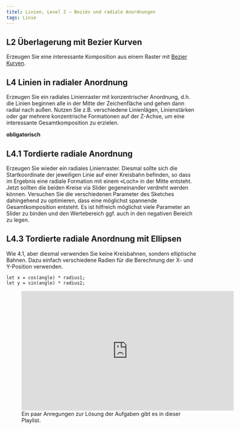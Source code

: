 ```yaml
---
titel: Linien, Level 2 – Beziés und radiale Anordnungen
tags: Linie
---
```


## L2 Überlagerung mit Bezier Kurven
Erzeugen Sie eine interessante Komposition aus einem Raster mit [Bezier Kurven](https://p5js.org/reference/p5/bezier).

## L4 Linien in radialer Anordnung
Erzeugen Sie ein radiales Linienraster mit konzentrischer Anordnung, d.h. die Linien beginnen alle in der Mitte der Zeichenfläche und gehen dann radial nach außen. Nutzen Sie z.B. verschiedene Linienlägen, Linienstärken oder gar mehrere konzentrische Formationen auf der Z-Achse, um eine interessante Gesamtkomposition zu erzielen.

**obligatorisch**

## L4.1 Tordierte radiale Anordnung
Erzeugen Sie wieder ein radiales Linienraster. Diesmal sollte sich die Startkoordinate der jeweiligen Linie auf einer Kreisbahn befinden, so dass im Ergebnis eine radiale Formation mit einem «Loch» in der Mitte entsteht. Jetzt sollten die beiden Kreise via Slider gegeneinander verdreht werden können. Versuchen Sie die verschiedenen Parameter des Sketches dahingehend zu optimieren, dass eine möglichst spannende Gesamtkomposition entsteht. Es ist hilfreich möglichst viele Parameter an Slider zu binden und den Wertebereich ggf. auch in den negativen Bereich zu legen.

## L4.3 Tordierte radiale Anordnung mit Ellipsen
Wie 4.1, aber diesmal verwenden Sie keine Kreisbahnen, sondern elliptische Bahnen. Dazu einfach verschiedene Radien für die Berechnung der X- und Y-Position verwenden.

```
let x = cos(angle) * radius1;
let y = sin(angle) * radius2;
```

<figure class="video-container">
<iframe width="560" height="315" src="https://www.youtube.com/embed/videoseries?list=PLfnobFnVauQC54BQkcZs7irvqI9h6Zry1" title="YouTube video player" frameborder="0" allow="accelerometer; autoplay; clipboard-write; encrypted-media; gyroscope; picture-in-picture" allowfullscreen></iframe>
<figcaption>
Ein paar Anregungen zur Lösung der Aufgaben gibt es in dieser Playlist.
</figcaption>
</figure>
